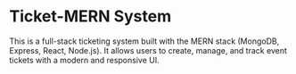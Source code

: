 # Ticket-MERN System

This is a full-stack ticketing system built with the MERN stack (MongoDB, Express, React, Node.js). It allows users to create, manage, and track event tickets with a modern and responsive UI.
